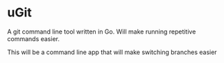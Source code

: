 # uGit
A git command line tool written in Go. Will make running repetitive commands easier.


This will be a command line app that will make switching branches easier
